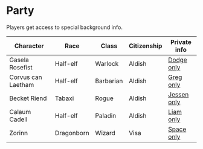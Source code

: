 # Party
Players get access to special background info.

| Character          | Race       | Class     | Citizenship | Private info            |
|--------------------|------------|-----------|-------------|-------------------------|
| Gasela Rosefist    | Half-elf   | Warlock   | Aldish      | [Dodge only](gasela.md) |
| Corvus can Laetham | Half-elf   | Barbarian | Aldish      | [Greg only](corvus.md)  |
| Becket Riend       | Tabaxi     | Rogue     | Aldish      | [Jessen only](becket.md)|
| Calaum Cadell      | Half-elf   | Paladin   | Aldish      | [Liam only](cal.md)     |
| Zorinn             | Dragonborn | Wizard    | Visa        | [Space only](zorinn.md) |

